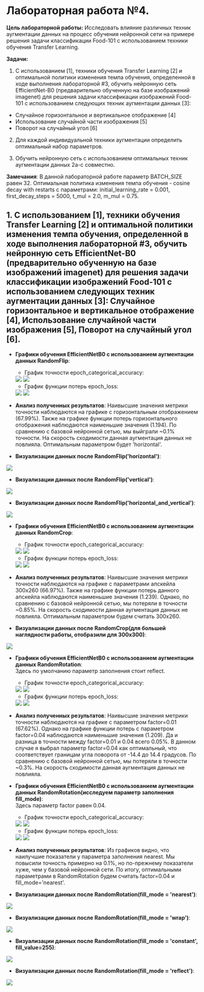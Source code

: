 # Лабораторная работа №4.
**Цель лабораторной работы:**
Исследовать влияние различных техник аугментации
данных на процесс обучения нейронной сети на примере решения задачи классификации
Food-101 с использованием техники обучения Transfer Learning.

**Задачи:**
1. С использованием [1], техники обучения Transfer Learning [2] и оптимальной
политики изменения темпа обучения, определенной в ходе выполнения
лабораторной #3, обучить нейронную сеть EfficientNet-B0 (предварительно
обученную на базе изображений imagenet) для решения задачи классификации
изображений Food-101 с использованием следующих техник аугментации данных
[3]:  
* Случайное горизонтальное и вертикальное отображение [4]  
* Использование случайной части изображения [5]  
* Поворот на случайный угол [6]  

2.  Для каждой индивидуальной техники аугментации определить оптимальный набор
параметров.  

3. Обучить нейронную сеть с использованием оптимальных техник аугментации
данных 2a-с совместно.

**Замечания**: В данной лабораторной работе параметр BATCH_SIZE равен 32. Оптимальная политика изменения темпа обучения - cosine decay with restarts с параметрами: initial_learning_rate = 0.001, first_decay_steps = 5000, t_mul = 2.0, m_mul = 0.75.
## 1. С использованием [1], техники обучения Transfer Learning [2] и оптимальной политики изменения темпа обучения, определенной в ходе выполнения лабораторной #3, обучить нейронную сеть EfficientNet-B0 (предварительно обученную на базе изображений imagenet) для решения задачи классификации изображений Food-101 с использованием следующих техник аугментации данных [3]: Случайное горизонтальное и вертикальное отображение [4], Использование случайной части изображения [5], Поворот на случайный угол [6].
* **Графики обучения EfficientNetB0 с использованием аугментации данных RandomFlip**:  
   * График точности epoch_categorical_accuracy:
   <img src="./graphs/flip_categorical_accuracy.png">
   <img src="./graphs/flip_categorical_accuracy_legend.png">
 
   * График функции потерь epoch_loss:
   <img src="./graphs/flip_loss.png">
   <img src="./graphs/flip_loss_legend.png">
   
 * **Анализ полученных результатов**: Наивысшие значения метрики точности наблюдаются на графике с горизонтальным отображением (67.99%). Также на графике функции потерь горизонтального отображения наблюдаются наименьшие значения (1.194). По сравнению с базовой нейронной сетью, мы выйграли ~0.1% точности. На скорость сходимости данная аугментация данных не повлияла. Оптимальным параметром будет 'horizontal'.
   
 * **Визуализации данных после RandomFlip('horizontal')**:
 <img src="./graphs/flip_h_data.png">

 * **Визуализации данных после RandomFlip('vertical')**:
 <img src="./graphs/flip_v_data.png">

 * **Визуализации данных после RandomFlip('horizontal_and_vertical')**:
 <img src="./graphs/flip_hv_data.png">  
 
* **Графики обучения EfficientNetB0 с использованием аугментации данных RandomСrop**:  
   * График точности epoch_categorical_accuracy:
   <img src="./graphs/crop_categorical_accuracy.png">
   <img src="./graphs/crop_categorical_accuracy_legend.png">
 
   * График функции потерь epoch_loss:
   <img src="./graphs/crop_loss.png">
   <img src="./graphs/crop_loss_legend.png">
   
 * **Анализ полученных результатов**: Наивысшие значения метрики точности наблюдаются на графике с параметрами апскейла 300x260 (66.97%). Также на графике функции потерь данного апскейла наблюдаются наименьшие значения (1.239). Однако, по сравнению с базовой нейронной сетью, мы потеряли в точности ~0.85%. На скорость сходимости данная аугментация данных не повлияла. Оптимальным параметром будем считать 300x260.
   
 * **Визуализации данных после RandomCrop(для большей наглядности работы, отобразили для 300x300)**:
 <img src="./graphs/crop_data.png">
 
 
 * **Графики обучения EfficientNetB0 с использованием аугментации данных RandomRotation**:  
   Здесь по умолчанию параметр заполнения стоит reflect.
   * График точности epoch_categorical_accuracy:
   <img src="./graphs/rot_categorical_accuracy.png">
   <img src="./graphs/rot_categorical_accuracy_legend.png">
 
   * График функции потерь epoch_loss:
   <img src="./graphs/rot_loss.png">
   <img src="./graphs/rot_loss_legend.png">
   
 * **Анализ полученных результатов**: Наивысшие значения метрики точности наблюдаются на графике с параметром factor=0.01 (67.62%). Однако на графике функции потерь с параметром factor=0.04 наблюдаются наименьшие значения (1.209). Да и разница в точности между factor=0.01 и 0.04 всего 0.05%. В данном случае я выбрал параметр factor=0.04 как оптимальный, что соответствует границам угла поворота от -14.4 до 14.4 градусов. По сравнению с базовой нейронной сетью, мы потеряли в точности ~0.3%. На скорость сходимости данная аугментация данных не повлияла.
 
* **Графики обучения EfficientNetB0 с использованием аугментации данных RandomRotation(исследуем параметр заполнения fill_mode)**:  
  Здесь параметр factor равен 0.04.  
   * График точности epoch_categorical_accuracy:
   <img src="./graphs/rot_mode_ctegorical_accuracy.png">
   <img src="./graphs/rot_mode_ctegorical_accuracy_legend.png">
 
   * График функции потерь epoch_loss:
   <img src="./graphs/rot_mode_loss.png">
   <img src="./graphs/rot_mode_loss_legend.png">
   
* **Анализ полученных результатов**: Из графиков видно, что наилучшие показатели у параметра заполнения nearest. Мы повысили точность примерно на 0.1%, но по-прежнему показатели хуже, чем у базовой нейронной сети. По итогу, оптимальными параметрами в RandomRotation будем считать factor=0.04 и fill_mode='nearest'.

* **Визуализации данных после RandomRotation(fill_mode = 'nearest')**:
 <img src="./graphs/rot_004_near_data.png">

 * **Визуализации данных после RandomRotation(fill_mode = 'wrap')**:
 <img src="./graphs/rot_004_wrap_data.png">

 * **Визуализации данных после RandomRotation(fill_mode = 'constant', fill_value=255)**:
 <img src="./graphs/rot_004_const255_data.png">
 
 * **Визуализации данных после RandomRotation(fill_mode = 'reflect')**:
 <img src="./graphs/rot_016_r_data.png">
